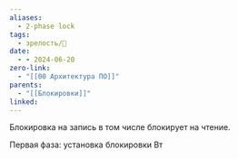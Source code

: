 ```yaml
---
aliases:
  - 2-phase lock
tags:
  - зрелость/🌱
date:
  - - 2024-06-20
zero-link:
  - "[[00 Архитектура ПО]]"
parents:
  - "[[Блокировки]]"
linked:
---
```

Блокировка на запись в том числе блокирует на чтение.

Первая фаза: установка блокировки
Вт